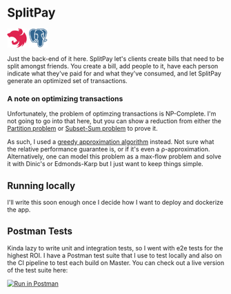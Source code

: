 # SplitPay

<span>
  <img src="https://github.com/devicons/devicon/blob/master/icons/nestjs/nestjs-plain.svg" width="45px" alt="nest" />
  <img src="https://github.com/devicons/devicon/blob/master/icons/postgresql/postgresql-plain.svg" width="45px" alt="postgresql" />
</span>

Just the back-end of it here. SplitPay let's clients create bills that need to be
split amongst friends. You create a bill, add people to it, have each person indicate
what they've paid for and what they've consumed, and let SplitPay generate an
optimized set of transactions.

### A note on optimizing transactions

Unfortunately, the problem of optimzing transactions is NP-Complete.
I'm not going to go into that here, but you can show a reduction from either the
[Partition problem](https://www.alexirpan.com/2016/05/10/may-10.html) or
[Subset-Sum problem](https://medium.com/@mithunmk93/algorithm-behind-splitwises-debt-simplification-feature-8ac485e97688) to prove it.

As such, I used a [greedy approximation algorithm](https://www.alexirpan.com/2016/05/10/may-10.html) instead. Not sure what the relative performance guarantee is,
or if it's even a ρ-approximation. Alternatively, one can model this problem as a
max-flow problem and solve it with Dinic's or Edmonds-Karp but I just want to keep things simple.

## Running locally

I'll write this soon enough once I decide how I want to deploy and dockerize the app.

## Postman Tests

Kinda lazy to write unit and integration tests, so I went with e2e tests for the highest
ROI. I have a Postman test suite that I use to test locally and also on the CI
pipeline to test each build on Master. You can check out a live version of the
test suite here:

[![Run in Postman](https://run.pstmn.io/button.svg)](https://app.getpostman.com/run-collection/11468810-f8a33e50-53c5-47a0-8db0-7c4d8d0b7c83?action=collection%2Ffork&collection-url=entityId%3D11468810-f8a33e50-53c5-47a0-8db0-7c4d8d0b7c83%26entityType%3Dcollection%26workspaceId%3D0a0c9131-4723-4877-ad2e-0ed43506c1cb)
